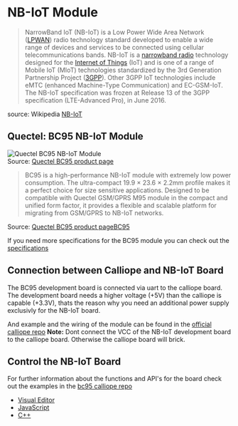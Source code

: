 # NB-IoT Module

> NarrowBand IoT (NB-IoT) is a Low Power Wide Area Network ([LPWAN](https://en.wikipedia.org/wiki/LPWAN)) radio technology standard developed to enable a wide range of devices and services to be connected using cellular telecommunications bands. NB-IoT is a [narrowband radio](https://en.wikipedia.org/wiki/Narrowband) technology designed for the [Internet of Things](https://en.wikipedia.org/wiki/Internet_of_Things) (IoT) and is one of a range of Mobile IoT (MIoT) technologies standardized by the 3rd Generation Partnership Project ([3GPP](https://en.wikipedia.org/wiki/3GPP)). Other 3GPP IoT technologies include eMTC (enhanced Machine-Type Communication) and EC-GSM-IoT. The NB-IoT specification was frozen at Release 13 of the 3GPP specification (LTE-Advanced Pro), in June 2016.

source: Wikipedia [NB-IoT](https://en.wikipedia.org/wiki/NarrowBand_IOT)

## Quectel: BC95 NB-IoT Module

![Quectel BC95 NB-IoT Module](http://www.quectel.com/UploadImage/Product/20170412154839662.png)  
Source: [Quectel BC95 product page](http://www.quectel.com/product/gsmevb.htm)

> BC95 is a high-performance NB-IoT module with extremely low power consumption. The ultra-compact 19.9 × 23.6 × 2.2mm profile makes it a perfect choice for size sensitive applications. Designed to be compatible with Quectel GSM/GPRS M95 module in the compact and unified form factor, it provides a flexible and scalable platform for migrating from GSM/GPRS to NB-IoT networks.

Source: [Quectel BC95 product pageBC95](http://www.quectel.com/product/bc95.htm)

If you need more specifications for the BC95 module you can check out the [specifications](http://www.quectel.com/UploadFile/Product/Quectel_GSM_EVB_User_Guide_V3.4.pdf)

## Connection between Calliope and NB-IoT Board

The BC95 development board is connected via uart to the calliope board. The development board needs a higher voltage (+5V) than the calliope is capable (+3.3V), thats the reason why you need an additional power supply exclusivly for the NB-IoT board.

And example and the wiring of the module can be found in the [official calliope repo](https://github.com/calliope-mini/pxt-calliope-bc95)
**Note:** Dont connect the VCC of the NB-IoT development board to the calliope board. Otherwise the calliope board will brick.

## Control the NB-IoT Board
For further information about the functions and API's for the board check out the examples in the [bc95 calliope repo](https://github.com/calliope-mini/pxt-calliope-bc95)
* [Visual Editor](https://raw.githubusercontent.com/calliope-mini/pxt-calliope-bc95/master/example.png)
* [JavaScript](https://github.com/calliope-mini/pxt-calliope-bc95/blob/master/example.ts)
* [C++](https://github.com/calliope-mini/pxt-calliope-bc95/blob/master/ext_serial.cpp)
